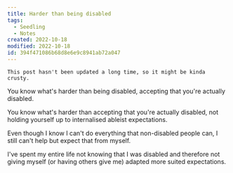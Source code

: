 ```yaml
---
title: Harder than being disabled
tags:
  - Seedling
  - Notes
created: 2022-10-18
modified: 2022-10-18
id: 394f471086b68d8e6e9c8941ab72a047
---
```


~~~ callout **Heads up this is an old post**
This post hasn't been updated a long time, so it might be kinda crusty.
~~~

You know what's harder than being disabled, accepting that you're actually disabled.

You know what's harder than accepting that you're actually disabled, not holding yourself up to internalised ableist expectations.

Even though I know I can't do everything that non-disabled people can, I still can't help but expect that from myself.

I've spent my entire life not knowing that I was disabled and therefore not giving myself (or having others give me) adapted more suited expectations.
